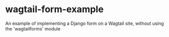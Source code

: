 wagtail-form-example
====================

An example of implementing a Django form on a Wagtail site, without using the 'wagtailforms' module
